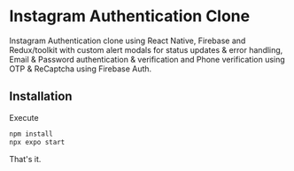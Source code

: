 # Instagram Authentication Clone

Instagram Authentication clone using React Native, Firebase and Redux/toolkit with custom alert modals for status updates & error handling, Email & Password authentication & verification and Phone verification using OTP & ReCaptcha using Firebase Auth.

## Installation

Execute

```bash
npm install
npx expo start
```

That's it.